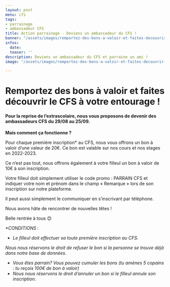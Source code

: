 ```yaml
---
layout: post
menu: cfs
tags:
- parrainage
- ambassadeur CFS
title: Action parrainage - Deviens un ambassadeur du CFS !
banner: "/assets/images/remportez-des-bons-a-valoir-et-faites-decouvrir-le-cfs-a-votre-entourage_.png"
infos:
  date: 
  teaser: ''
description: Deviens un ambassadeur du CFS et parraine un ami !
image: "/assets/images/remportez-des-bons-a-valoir-et-faites-decouvrir-le-cfs-a-votre-entourage-1-002.png"

---
```

# Remportez des bons à valoir et faites découvrir le CFS à votre entourage !

#### Pour la reprise de l’extrascolaire, nous vous proposons de devenir des ambassadeurs CFS du 29/08 au 25/09.

**Mais comment ça fonctionne ?**

Pour chaque première inscription* au CFS, nous vous offrons un bon à valoir d’une valeur de 20€. Ce bon est valable sur nos cours et nos stages en 2022-2023.

Ce n’est pas tout, nous offrons également à votre filleul un bon à valoir de 10€ à son inscription.

Votre filleul doit simplement utiliser le code promo : PARRAIN CFS et indiquer votre nom et prénom dans le champ « Remarque » lors de son inscription sur notre plateforme.

Il peut aussi simplement le communiquer en s’inscrivant par téléphone.

Nous avons hâte de rencontrer de nouvelles têtes !

Belle rentrée à tous 😊

_*CONDITIONS :_

* _Le filleul doit effectuer sa toute première inscription au CFS._

_Nous nous réservons le droit de refuser le bon si la personne se trouve déjà dans notre base de données._

* _Vous êtes parrain? Vous pouvez cumuler les bons (tu amènes 5 copains : tu reçois 100€ de bon à valoir)_
* _Nous nous réservons le droit d’annuler un bon si le filleul annule son inscription_.